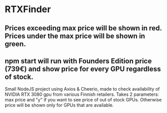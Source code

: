 # RTXFinder

## Prices exceeding max price will be shown in red. Prices under the max price will be shown in green. 
## npm start will run with Founders Edition price (739€) and show price for every GPU regardless of stock.
Small NodeJS project using Axios & Cheerio, made to check availability of NVIDIA RTX 3080 gpu from various Finnish retailers. 
Takes 2 parameters: max price and "y" if you want to see price of out of stock GPUs. Otherwise price will be shown only for GPUs that are available. 
